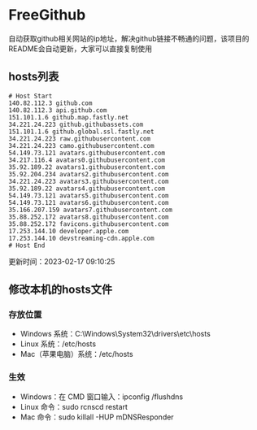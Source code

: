 # FreeGithub
自动获取github相关网站的ip地址，解决github链接不畅通的问题，该项目的README会自动更新，大家可以直接复制使用

## hosts列表
```base
# Host Start
140.82.112.3 github.com
140.82.112.3 api.github.com
151.101.1.6 github.map.fastly.net
34.221.24.223 github.githubassets.com
151.101.1.6 github.global.ssl.fastly.net
34.221.24.223 raw.githubusercontent.com
34.221.24.223 camo.githubusercontent.com
54.149.73.121 avatars.githubusercontent.com
34.217.116.4 avatars0.githubusercontent.com
35.92.189.22 avatars1.githubusercontent.com
35.92.204.234 avatars2.githubusercontent.com
34.221.24.223 avatars3.githubusercontent.com
35.92.189.22 avatars4.githubusercontent.com
54.149.73.121 avatars5.githubusercontent.com
54.149.73.121 avatars6.githubusercontent.com
35.166.207.159 avatars7.githubusercontent.com
35.88.252.172 avatars8.githubusercontent.com
35.88.252.172 favicons.githubusercontent.com
17.253.144.10 developer.apple.com
17.253.144.10 devstreaming-cdn.apple.com
# Host End
```

更新时间：2023-02-17 09:10:25

## 修改本机的hosts文件
### 存放位置
* Windows 系统：C:\Windows\System32\drivers\etc\hosts
* Linux 系统：/etc/hosts
* Mac（苹果电脑）系统：/etc/hosts

### 生效
* Windows：在 CMD 窗口输入：ipconfig /flushdns
* Linux 命令：sudo rcnscd restart
* Mac 命令：sudo killall -HUP mDNSResponder
